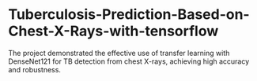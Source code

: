 # Tuberculosis-Prediction-Based-on-Chest-X-Rays-with-tensorflow
The project demonstrated the effective use of transfer learning with DenseNet121 for TB detection from chest X-rays, achieving high accuracy and robustness.
